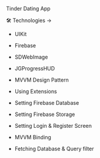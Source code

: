 Tinder Dating App

🛠 Technologies ->

- UIKit
- Firebase
- SDWebImage 
- JGProgressHUD
- MVVM Design Pattern

- Using Extensions
- Setting Firebase Database
- Setting Firebase Storage 
- Setting Login & Register Screen
- MVVM Binding
- Fetching Database & Query filter 
